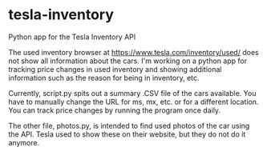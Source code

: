 # tesla-inventory
Python app for the Tesla Inventory API

The used inventory browser at https://www.tesla.com/inventory/used/ does not show all information about the cars.
I'm working on a python app for tracking price changes in used inventory and showing additional information such as the reason for being in inventory, etc.

Currently, script.py spits out a summary .CSV file of the cars available. You have to manually change the URL for ms, mx, etc. or for a different location.
You can track price changes by running the program once daily.

The other file, photos.py, is intended to find used photos of the car using the API. Tesla used to show these on their website, but they do not do it anymore.